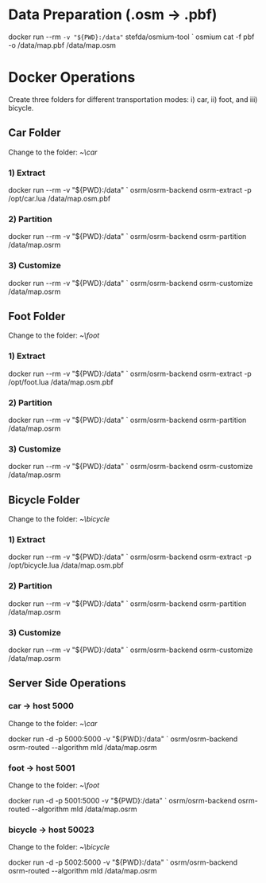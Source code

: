 # Data Preparation (.osm -> .pbf)
docker run --rm `
    -v "${PWD}:/data" `
    stefda/osmium-tool `
    osmium cat -f pbf -o /data/map.pbf /data/map.osm 

# Docker Operations
Create three folders for different transportation modes: i) car, ii) foot, and iii) bicycle.

## Car Folder
Change to the folder: *~\car* 

### 1) Extract
docker run --rm -v "${PWD}:/data" `
  osrm/osrm-backend osrm-extract -p /opt/car.lua /data/map.osm.pbf

### 2) Partition
docker run --rm -v "${PWD}:/data" `
  osrm/osrm-backend osrm-partition /data/map.osrm

### 3) Customize
docker run --rm -v "${PWD}:/data" `
  osrm/osrm-backend osrm-customize /data/map.osrm

## Foot Folder
Change to the folder: *~\foot* 

### 1) Extract
docker run --rm -v "${PWD}:/data" `
  osrm/osrm-backend osrm-extract -p /opt/foot.lua /data/map.osm.pbf

### 2) Partition
docker run --rm -v "${PWD}:/data" `
  osrm/osrm-backend osrm-partition /data/map.osrm

### 3) Customize
docker run --rm -v "${PWD}:/data" `
  osrm/osrm-backend osrm-customize /data/map.osrm

## Bicycle Folder
Change to the folder: *~\bicycle* 

### 1) Extract
docker run --rm -v "${PWD}:/data" `
  osrm/osrm-backend osrm-extract -p /opt/bicycle.lua /data/map.osm.pbf

### 2) Partition
docker run --rm -v "${PWD}:/data" `
  osrm/osrm-backend osrm-partition /data/map.osrm

### 3) Customize
docker run --rm -v "${PWD}:/data" `
  osrm/osrm-backend osrm-customize /data/map.osrm

## Server Side Operations

### car → host 5000
Change to the folder: *~\car* 

docker run -d -p 5000:5000 -v "${PWD}:/data" `
  osrm/osrm-backend osrm-routed --algorithm mld /data/map.osrm

### foot → host 5001
Change to the folder: *~\foot* 

docker run -d -p 5001:5000 -v "${PWD}:/data" `
  osrm/osrm-backend osrm-routed --algorithm mld /data/map.osrm

### bicycle → host 50023
Change to the folder: *~\bicycle* 

docker run -d -p 5002:5000 -v "${PWD}:/data" `
  osrm/osrm-backend osrm-routed --algorithm mld /data/map.osrm